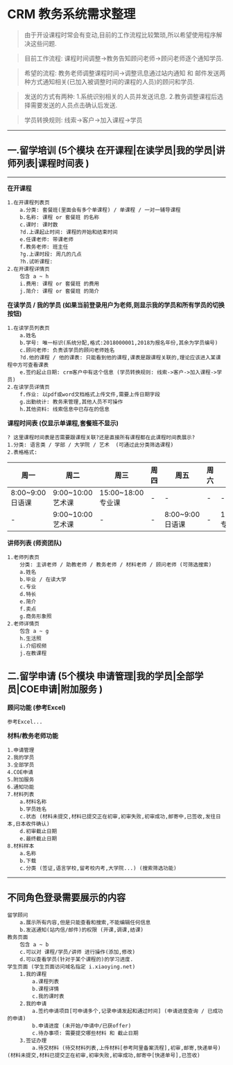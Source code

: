 
# CRM 教务系统需求整理

> 由于开设课程时常会有变动,目前的工作流程比较繁琐,所以希望使用程序解决这些问题.

> 目前工作流程: 课程时间调整->教务告知顾问老师->顾问老师逐个通知学员.

> 希望的流程: 教务老师调整课程时间->调整讯息通过站内通知 和 邮件发送两种方式通知相关(已加入被调整时间的课程的人员)的顾问和学员.

> 发送的方式有两种: 1.系统识别相关的人员并发送讯息. 2.教务调整课程后选择需要发送的人员点击确认后发送.

> 学员转换规则: 线索->客户->加入课程->学员

---

## 一.留学培训 (5个模块 在开课程|在读学员|我的学员|讲师列表|课程时间表 )
---

**在开课程**

	1.在开课程列表页
		a.分类: 套餐班(里面会有多个单课程) / 单课程 / 一对一辅导课程
		b.名称: 课程 or 套餐班 的名称
		c.课时: 课时数
		?d.上课起止时间: 课程的开始和结束时间
		e.任课老师: 带课老师
		f.教务老师: 班主任
		?g.上课时段: 周几的几点
		?h.试听课程:  
	2.在开课程详情页
		包含 a ~ h
		i.费用: 课程 or 套餐班 的费用
		j.简介: 课程 or 套餐班 的简介

**在读学员 / 我的学员 (如果当前登录用户为老师,则显示我的学员和所有学员的切换按钮)**

	1.在读学员列表页
		a.姓名
		b.学号: 唯一标识(系统分配,格式:2018000001,2018为报名年份,其余为学员编号)
		c.顾问老师: 负责该学员的顾问老师姓名
		?d.他的课程 / 他的课表: 只能看到他的课程,课表是跟课程关联的,理论应该进入某课程中方可查看课表
		e.签约起止日期: crm客户中有这个信息 (学员转换规则: 线索->客户->加入课程->学员)
	2.在读学员详情页
		f.作业: 以pdf或word文档格式上传文件,需要上传日期字段
		g.出勤统计: 教务来管理,其他人员不可操作
		h.其他资料: 线索信息中已存在的信息

**课程时间表 (仅显示单课程,套餐班不显示)**

	? 这里课程时间表是否需要跟课程关联?还是直接所有课程都在此课程时间表展示?
	1.分类: 语言类 / 学部 / 大学院 / 艺术  (可通过此分类筛选课程)
	2.表格格式:
|周一|周二|周三|周四|周五|周六|周日|
|-|-|-|-|-|-|-|
|8:00~9:00 日语课|9:00~10:00 艺术课|15:00~18:00 专业课| - | - | - | - |
| - |9:00~10:00 艺术课| - | - |8:00~9:00 日语课| - |15:00~18:00 专业课|


**讲师列表 (师资团队)**

	1.老师列表页
		分类: 主讲老师 / 助教老师 / 教务老师 / 材料老师 / 顾问老师 (可筛选搜索)
		a.姓名
		b.毕业 / 在读大学
		c.专业
		d.特长
		e.简介
		f.卖点
		g.商务形象照
	2.老师详情页
		包含 a ~ g
		h.生活照
		i.介绍视频
		j.在教课程

## 二.留学申请 (5个模块 申请管理|我的学员|全部学员|COE申请|附加服务 )

**顾问功能 (参考Excel)**

	参考Excel...

**材料/教务老师功能**

	1.申请管理
	2.我的学员
	3.全部学员
	4.COE申请
	5.附加服务
	6.通知功能
	7.材料列表
		a.材料名称
		b.学员姓名
		c.状态 (材料未提交,材料已提交正在初审,初审失败,初审成功,邮寄中,已签收,发往日本,日本收件确认)
		d.初审截止日期
		e.最终截止日期
	8.材料样本
		a.名称
		b.下载
		c.分类 (签证,语言学校,留考校内考,大学院...) (搜索筛选功能)

---

## 不同角色登录需要展示的内容

	留学顾问
		a.展示所有内容,但是只能查看和搜索,不能编辑任何信息
		b.发送通知(站内信/邮件)的权限 (开课,调课,结课)
	教务页面
		包含 a ~ b
		c.可以对 课程/学员/讲师 进行操作(添加,修改)
		d.可以查看学员(针对于某个课程的)的学习进度.
	学生页面 (学生页面访问域名指定 i.xiaoying.net)
		1.我的课程
			a.课程列表
			b.课程详情
			c.我的课时表
		2.我的申请
			a.签约申请项目[可申请多个,记录申请发起和通过时间] (申请进度查询 / 已成功的申请)
			b.申请进度 (未开始/申请中/已获offer)
			c.待办事项: 需要提交哪些材料 和 截止日期
		3.签证办理
			a.待交材料 (待交材料列表,上传材料[参考阿里备案流程],初审,邮寄,快递单号) (材料未提交,材料已提交正在初审,初审失败,初审成功,邮寄中[快递单号],已签收)